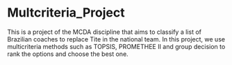 # Multcriteria_Project
This is a project of the MCDA discipline that aims to classify a list of Brazilian coaches to replace Tite in the national team. In this project, we use multicriteria methods such as TOPSIS, PROMETHEE II and group decision to rank the options and choose the best one.  
